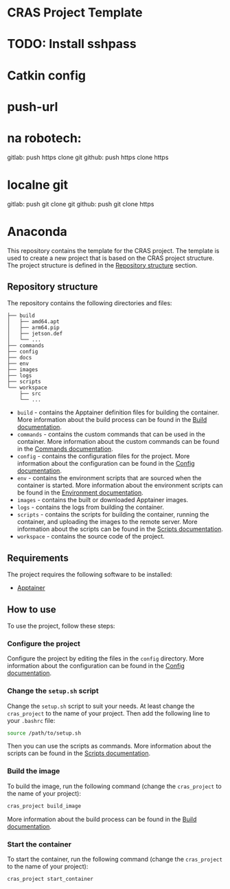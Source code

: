 # CRAS Project Template

# TODO: Install sshpass

# Catkin config
# push-url
# na robotech:
  gitlab:
    push https
    clone git
  github:
    push https
    clone https

# localne git 
  gitlab:
    push git
    clone git
  github:
    push git
    clone https

# Anaconda


This repository contains the template for the CRAS project. The template is used to create a new project that is based on the CRAS project structure. The project structure is defined in the [Repository structure](#repository-structure) section.

## Repository structure

The repository contains the following directories and files:

```
├── build
│   ├── amd64.apt
│   ├── arm64.pip
│   ├── jetson.def
│   └── ...
├── commands
├── config
├── docs
├── env
├── images
├── logs
├── scripts
└── workspace
    ├── src
    └── ...
```

- `build` - contains the Apptainer definition files for building the container. More information about the build process can be found in the 
  [Build documentation](docs/build.md).
- `commands` - contains the custom commands that can be used in the container. More information about the custom commands can be found in the 
  [Commands documentation](docs/commands.md).
- `config` - contains the configuration files for the project. More information about the configuration can be found in the [Config documentation](docs/config.md).
- `env` - contains the environment scripts that are sourced when the container is started. More information about the environment scripts can be found in the [Environment documentation](docs/environment.md).
- `images` - contains the built or downloaded Apptainer images.
- `logs` - contains the logs from building the container.
- `scripts` - contains the scripts for building the container, running the container, and uploading the images to the remote server. More information 
  about the scripts can be found in the [Scripts documentation](docs/scripts.md).
- `workspace` - contains the source code of the project.
  
## Requirements

The project requires the following software to be installed:

- [Apptainer]()
  
## How to use

To use the project, follow these steps:

### Configure the project

Configure the project by editing the files in the `config` directory. More information about the configuration can be found in the [Config documentation](docs/config.md).

### Change the `setup.sh` script

Change the `setup.sh` script to suit your needs. At least change the `cras_project` to the name of your project. Then add the following line to your `.bashrc` file:

```bash
source /path/to/setup.sh
```

Then you can use the scripts as commands. More information about the scripts can be found in the [Scripts documentation](docs/scripts.md).

### Build the image

To build the image, run the following command (change the `cras_project` to the name of your project):

```bash
cras_project build_image
```

More information about the build process can be found in the [Build documentation](docs/build.md).

### Start the container

To start the container, run the following command (change the `cras_project` to the name of your project):

```bash
cras_project start_container
```
